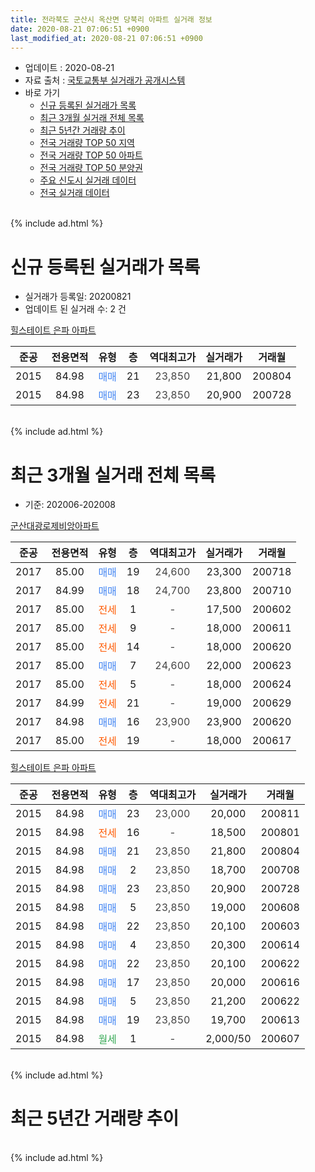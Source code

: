 ```yaml
---
title: 전라북도 군산시 옥산면 당북리 아파트 실거래 정보
date: 2020-08-21 07:06:51 +0900
last_modified_at: 2020-08-21 07:06:51 +0900
---
```


* 업데이트 : 2020-08-21
* 자료 출처 : [국토교통부 실거래가 공개시스템](http://rt.molit.go.kr)
* 바로 가기
    * [신규 등록된 실거래가 목록](#신규-등록된-실거래가-목록)
    * [최근 3개월 실거래 전체 목록](#최근-3개월-실거래-전체-목록)
    * [최근 5년간 거래량 추이](#최근-5년간-거래량-추이)
    * [전국 거래량 TOP 50 지역](https://inasie.github.io/apt-trade-info/최근-3개월-전국에서-가장-거래가-많이-발생한-지역)
    * [전국 거래량 TOP 50 아파트](https://inasie.github.io/apt-trade-info/최근-3개월-전국에서-가장-거래가-많이-발생한-아파트)
    * [전국 거래량 TOP 50 분양권](https://inasie.github.io/apt-trade-info/최근-3개월-전국에서-가장-거래가-많이-발생한-분양권)
    * [주요 신도시 실거래 데이터](https://inasie.github.io/apt-trade-info/주요-신도시)
    * [전국 실거래 데이터](https://inasie.github.io/apt-trade-info/전국)
<br>
{% include ad.html %}
<br>

# 신규 등록된 실거래가 목록
* 실거래가 등록일: 20200821
* 업데이트 된 실거래 수: 2 건


[힐스테이트 은파 아파트](https://search.naver.com/search.naver?query=%EC%A0%84%EB%9D%BC%EB%B6%81%EB%8F%84+%EA%B5%B0%EC%82%B0%EC%8B%9C+%EC%98%A5%EC%82%B0%EB%A9%B4+%EB%8B%B9%EB%B6%81%EB%A6%AC+%ED%9E%90%EC%8A%A4%ED%85%8C%EC%9D%B4%ED%8A%B8+%EC%9D%80%ED%8C%8C+%EC%95%84%ED%8C%8C%ED%8A%B8)

|준공|전용면적|유형|층|역대최고가|실거래가|거래월|
|:---:|:---:|:---:|:---:|:---:|:---:|:---:|
|2015|84.98|<span style="color:#4285f3">매매</span>|21|<span style="color:#444444">23,850</span>|21,800|200804|
|2015|84.98|<span style="color:#4285f3">매매</span>|23|<span style="color:#444444">23,850</span>|20,900|200728|


<br>
{% include ad.html %}
<br>

# 최근 3개월 실거래 전체 목록
* 기준: 202006-202008


[군산대광로제비앙아파트](https://search.naver.com/search.naver?query=%EC%A0%84%EB%9D%BC%EB%B6%81%EB%8F%84+%EA%B5%B0%EC%82%B0%EC%8B%9C+%EC%98%A5%EC%82%B0%EB%A9%B4+%EB%8B%B9%EB%B6%81%EB%A6%AC+%EA%B5%B0%EC%82%B0%EB%8C%80%EA%B4%91%EB%A1%9C%EC%A0%9C%EB%B9%84%EC%95%99%EC%95%84%ED%8C%8C%ED%8A%B8)

|준공|전용면적|유형|층|역대최고가|실거래가|거래월|
|:---:|:---:|:---:|:---:|:---:|:---:|:---:|
|2017|85.00|<span style="color:#4285f3">매매</span>|19|<span style="color:#444444">24,600</span>|23,300|200718|
|2017|84.99|<span style="color:#4285f3">매매</span>|18|<span style="color:#444444">24,700</span>|23,800|200710|
|2017|85.00|<span style="color:#ff5a00">전세</span>|1|<span style="color:#444444">-</span>|17,500|200602|
|2017|85.00|<span style="color:#ff5a00">전세</span>|9|<span style="color:#444444">-</span>|18,000|200611|
|2017|85.00|<span style="color:#ff5a00">전세</span>|14|<span style="color:#444444">-</span>|18,000|200620|
|2017|85.00|<span style="color:#4285f3">매매</span>|7|<span style="color:#444444">24,600</span>|22,000|200623|
|2017|85.00|<span style="color:#ff5a00">전세</span>|5|<span style="color:#444444">-</span>|18,000|200624|
|2017|84.99|<span style="color:#ff5a00">전세</span>|21|<span style="color:#444444">-</span>|19,000|200629|
|2017|84.98|<span style="color:#4285f3">매매</span>|16|<span style="color:#444444">23,900</span>|23,900|200620|
|2017|85.00|<span style="color:#ff5a00">전세</span>|19|<span style="color:#444444">-</span>|18,000|200617|

[힐스테이트 은파 아파트](https://search.naver.com/search.naver?query=%EC%A0%84%EB%9D%BC%EB%B6%81%EB%8F%84+%EA%B5%B0%EC%82%B0%EC%8B%9C+%EC%98%A5%EC%82%B0%EB%A9%B4+%EB%8B%B9%EB%B6%81%EB%A6%AC+%ED%9E%90%EC%8A%A4%ED%85%8C%EC%9D%B4%ED%8A%B8+%EC%9D%80%ED%8C%8C+%EC%95%84%ED%8C%8C%ED%8A%B8)

|준공|전용면적|유형|층|역대최고가|실거래가|거래월|
|:---:|:---:|:---:|:---:|:---:|:---:|:---:|
|2015|84.98|<span style="color:#4285f3">매매</span>|23|<span style="color:#444444">23,000</span>|20,000|200811|
|2015|84.98|<span style="color:#ff5a00">전세</span>|16|<span style="color:#444444">-</span>|18,500|200801|
|2015|84.98|<span style="color:#4285f3">매매</span>|21|<span style="color:#444444">23,850</span>|21,800|200804|
|2015|84.98|<span style="color:#4285f3">매매</span>|2|<span style="color:#444444">23,850</span>|18,700|200708|
|2015|84.98|<span style="color:#4285f3">매매</span>|23|<span style="color:#444444">23,850</span>|20,900|200728|
|2015|84.98|<span style="color:#4285f3">매매</span>|5|<span style="color:#444444">23,850</span>|19,000|200608|
|2015|84.98|<span style="color:#4285f3">매매</span>|22|<span style="color:#444444">23,850</span>|20,100|200603|
|2015|84.98|<span style="color:#4285f3">매매</span>|4|<span style="color:#444444">23,850</span>|20,300|200614|
|2015|84.98|<span style="color:#4285f3">매매</span>|22|<span style="color:#444444">23,850</span>|20,100|200622|
|2015|84.98|<span style="color:#4285f3">매매</span>|17|<span style="color:#444444">23,850</span>|20,000|200616|
|2015|84.98|<span style="color:#4285f3">매매</span>|5|<span style="color:#444444">23,850</span>|21,200|200622|
|2015|84.98|<span style="color:#4285f3">매매</span>|19|<span style="color:#444444">23,850</span>|19,700|200613|
|2015|84.98|<span style="color:#34a853">월세</span>|1|<span style="color:#444444">-</span>|2,000/50|200607|


<br>
{% include ad.html %}
<br>

# 최근 5년간 거래량 추이


<div style="width:100%;">
    <canvas id="deal_progress" height="200"></canvas>
</div>

<script>
new Chart(document.getElementById("deal_progress"), {
    type: 'line',
    data: {
        labels: ['201508','201509','201510','201511','201512','201601','201602','201603','201604','201605','201606','201607','201608','201609','201610','201611','201612','201701','201702','201703','201704','201705','201706','201707','201708','201709','201710','201711','201712','201801','201802','201803','201804','201805','201806','201807','201808','201809','201810','201811','201812','201901','201902','201903','201904','201905','201906','201907','201908','201909','201910','201911','201912','202001','202002','202003','202004','202005','202006','202007','202008'],
        datasets: [{
            label: '매매',
            pointRadius: 1,
            data: [0, 0, 7, 61, 32, 7, 17, 4, 5, 1, 1, 1, 3, 0, 3, 0, 0, 0, 2, 2, 0, 0, 1, 0, 3, 0, 4, 4, 0, 10, 4, 4, 4, 4, 5, 44, 2, 2, 3, 23, 1, 2, 1, 5, 20, 6, 5, 7, 3, 11, 6, 8, 13, 3, 5, 9, 0, 6, 9, 4, 2],
            borderColor: "rgba(255, 201, 14, 1)",
            backgroundColor: "rgba(255, 201, 14, 0.5)",
            fill: false,
            lineTension: 0
        },{
            label: '전월세',
            pointRadius: 1,
            data: [5, 17, 21, 11, 7, 6, 9, 10, 7, 7, 4, 2, 0, 0, 3, 1, 0, 0, 0, 1, 1, 1, 4, 2, 3, 7, 11, 9, 12, 14, 12, 18, 9, 3, 2, 9, 9, 10, 7, 9, 4, 11, 14, 16, 9, 13, 11, 25, 25, 24, 22, 11, 6, 7, 7, 13, 5, 4, 7, 0, 1],
            borderColor: "rgba(0, 141, 185, 1)",
            backgroundColor: "rgba(0, 141, 185, 0.5)",
            fill: false,
            lineTension: 0
        }
        ]
    },
    options: {
        responsive: true,
        title: {
            display: false
        },
        tooltips: {
            mode: 'index',
            intersect: false
        },
        hover: {
            mode: 'nearest',
            intersect: true
        },
        scales: {
            xAxes: [{
                display: true,
                scaleLabel: {
                    display: true,
                    labelString: '년/월'
                }
            }],
            yAxes: [{
                display: true,
                ticks: {
                    suggestedMin: 0,
                },
                scaleLabel: {
                    display: true,
                    labelString: '실거래 수'
                }
            }]
        }
    }
});

</script>


<br>
{% include ad.html %}
<br>


